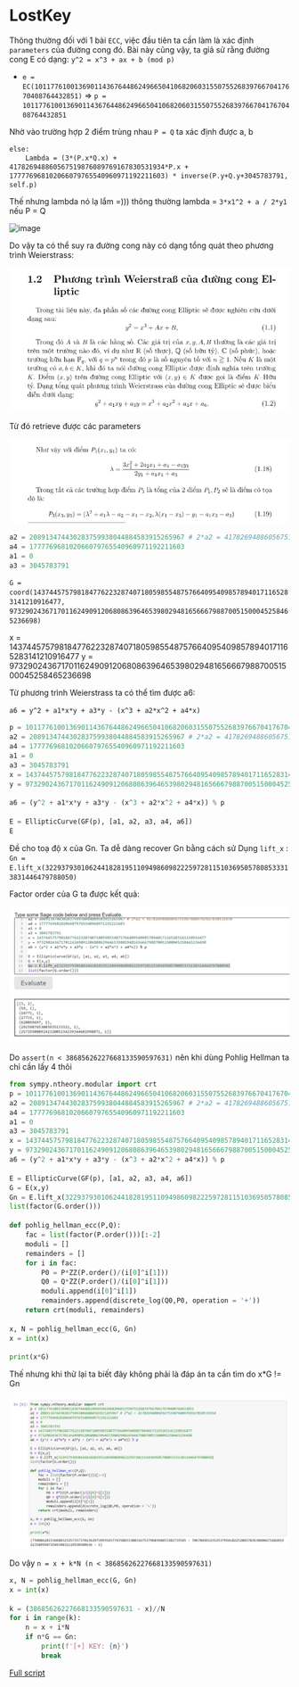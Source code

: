 # LostKey

Thông thường đối với 1 bài `ECC`, việc đầu tiên ta cần làm là xác định `parameters` của đường cong đó. Bài này cũng vậy, ta giả sử rằng đường cong E có dạng: `y^2 = x^3 + ax + b (mod p)`

- `e = EC(101177610013690114367644862496650410682060315507552683976670417670408764432851)` => `p = 101177610013690114367644862496650410682060315507552683976670417670408764432851`

Nhờ vào trường hợp 2 điểm trùng nhau `P = Q` ta xác định được a, b

```PY
else:
    Lambda = (3*(P.x*Q.x) + 417826948860567519876089769167830531934*P.x + 177776968102066079765540960971192211603) * inverse(P.y+Q.y+3045783791, self.p)
```

Thế nhưng lambda nó lạ lắm =))) thông thường lambda = `3*x1^2 + a / 2*y1` nếu P = Q

![image](https://lilthawg29.files.wordpress.com/2021/09/image-210.png)

Do vậy ta có thể suy ra đường cong này có dạng tổng quát theo phương trình Weierstrass: 

![image](./img/Screenshot%202022-07-22%20155523.png)

Từ đó retrieve được các parameters 

![image](./img/Screenshot%202022-07-22%20155642.png)

```py
a2 = 208913474430283759938044884583915265967 # 2*a2 = 417826948860567519876089769167830531934
a4 = 177776968102066079765540960971192211603
a1 = 0
a3 = 3045783791
```

`G = coord(14374457579818477622328740718059855487576640954098578940171165283141210916477, 97329024367170116249091206808639646539802948165666798870051500045258465236698)`

x = 14374457579818477622328740718059855487576640954098578940171165283141210916477
y = 97329024367170116249091206808639646539802948165666798870051500045258465236698

Từ phương trình Weierstrass ta có thể tìm được a6: 

`a6 = y^2 + a1*x*y + a3*y - (x^3 + a2*x^2 + a4*x)`

```py
p = 101177610013690114367644862496650410682060315507552683976670417670408764432851
a2 = 208913474430283759938044884583915265967 # 2*a2 = 417826948860567519876089769167830531934
a4 = 177776968102066079765540960971192211603
a1 = 0
a3 = 3045783791
x = 14374457579818477622328740718059855487576640954098578940171165283141210916477
y = 97329024367170116249091206808639646539802948165666798870051500045258465236698

a6 = (y^2 + a1*x*y + a3*y - (x^3 + a2*x^2 + a4*x)) % p 

E = EllipticCurve(GF(p), [a1, a2, a3, a4, a6])
E
```

Đề cho toạ độ x của Gn. Ta dễ dàng recover Gn bằng cách sử Dụng `lift_x` : `Gn = E.lift_x(32293793010624418281951109498609822259728115103695057808533313831446479788050)`

Factor order của G ta được kết quả: 

![image](./img/Screenshot%202022-07-22%20183201.png)

Do `assert(n < 38685626227668133590597631)` nên khi dùng Pohlig Hellman ta chỉ cần lấy 4 thôi

```py
from sympy.ntheory.modular import crt
p = 101177610013690114367644862496650410682060315507552683976670417670408764432851
a2 = 208913474430283759938044884583915265967 # 2*a2 = 417826948860567519876089769167830531934
a4 = 177776968102066079765540960971192211603
a1 = 0
a3 = 3045783791
x = 14374457579818477622328740718059855487576640954098578940171165283141210916477
y = 97329024367170116249091206808639646539802948165666798870051500045258465236698
a6 = (y^2 + a1*x*y + a3*y - (x^3 + a2*x^2 + a4*x)) % p 

E = EllipticCurve(GF(p), [a1, a2, a3, a4, a6])
G = E(x,y)
Gn = E.lift_x(32293793010624418281951109498609822259728115103695057808533313831446479788050)
list(factor(G.order()))

def pohlig_hellman_ecc(P,Q):
    fac = list(factor(P.order()))[:-2]
    moduli = []
    remainders = []
    for i in fac:
        P0 = P*ZZ(P.order()/(i[0]^i[1]))
        Q0 = Q*ZZ(P.order()/(i[0]^i[1]))
        moduli.append(i[0]^i[1])
        remainders.append(discrete_log(Q0,P0, operation = '+'))
    return crt(moduli, remainders)

x, N = pohlig_hellman_ecc(G, Gn)
x = int(x)

print(x*G)
```

Thế nhưng khi thử lại ta biết đây không phải là đáp án ta cần tìm do x*G != Gn

![image](./img/Screenshot%202022-07-22%20184146.png)

Do vậy `n = x + k*N (n < 38685626227668133590597631)`  

```py
x, N = pohlig_hellman_ecc(G, Gn)
x = int(x)

k = (38685626227668133590597631 - x)//N
for i in range(k):
    n = x + i*N
    if n*G == Gn:
        print(f'[+] KEY: {n}')
        break
```

[Full script](./solve.py)